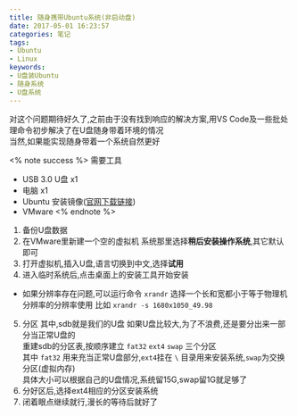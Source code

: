 ```yaml
---
title: 随身携带Ubuntu系统(非启动盘)
date: 2017-05-01 16:23:57
categories: 笔记
tags:
- Ubuntu
- Linux
keywords:
- U盘装Ubuntu
- 随身系统
- U盘系统
---
```

对这个问题期待好久了,之前由于没有找到响应的解决方案,用VS Code及一些批处理命令初步解决了在U盘随身带着环境的情况  
当然,如果能实现随身带着一个系统自然更好  
<!--more-->
<% note success %>
需要工具
- USB 3.0 U盘 x1
- 电脑 x1
- Ubuntu 安装镜像([官网下载链接](http://cn.ubuntu.com/download/))
- VMware
<% endnote %>

1. 备份U盘数据
2. 在VMware里新建一个空的虚拟机
  系统那里选择**稍后安装操作系统**,其它默认即可
3. 打开虚拟机,插入U盘,语言切换到中文,选择**试用**  
4. 进入临时系统后,点击桌面上的安装工具开始安装
  - 如果分辨率存在问题,可以运行命令 `xrandr`
    选择一个长和宽都小于等于物理机分辨率的分辨率使用
    比如 `xrandr -s 1680x1050_49.98`
5. 分区
  其中,sdb就是我们的U盘
  如果U盘比较大,为了不浪费,还是要分出来一部分当正常U盘的  
  重建sdb的分区表,按顺序建立 `fat32` `ext4` `swap` 三个分区  
  其中 `fat32` 用来充当正常U盘部分,`ext4`挂在 `\` 目录用来安装系统,`swap`为交换分区(虚拟内存)  
  具体大小可以根据自己的U盘情况,系统留15G,swap留1G就足够了
6. 分好区后,选择ext4相应的分区安装系统
7. 闭着眼点继续就行,漫长的等待后就好了
